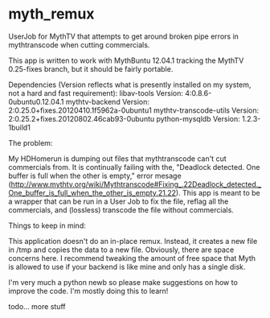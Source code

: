 myth_remux
==========

UserJob for MythTV that attempts to get around broken pipe errors in mythtranscode when cutting commercials.

This app is written to work with MythBuntu 12.04.1 tracking the MythTV 0.25-fixes branch, but it should be fairly portable.

Dependencies (Version reflects what is presently installed on my system, not a hard and fast requirement):
libav-tools Version: 4:0.8.6-0ubuntu0.12.04.1
mythtv-backend Version: 2:0.25.0+fixes.20120410.1f5962a-0ubuntu1
mythtv-transcode-utils Version: 2:0.25.2+fixes.20120802.46cab93-0ubuntu
python-mysqldb Version: 1.2.3-1build1

The problem:

My HDHomerun is dumping out files that mythtranscode can't cut commercials from. It is continually failing with the, "Deadlock detected. One buffer is full when the other is empty," error mesage (http://www.mythtv.org/wiki/Mythtranscode#Fixing_.22Deadlock_detected._One_buffer_is_full_when_the_other_is_empty.21.22). This app is meant to be a wrapper that can be run in a User Job to fix the file, reflag all the commercials, and (lossless) transcode the file without commercials.

Things to keep in mind:

This application doesn't do an in-place remux. Instead, it creates a new file in /tmp and copies the data to a new file. Obviously, there are space concerns here. I recommend tweaking the amount of free space that Myth is allowed to use if your backend is like mine and only has a single disk.

I'm very much a python newb so please make suggestions on how to improve the code. I'm mostly doing this to learn!

todo... more stuff
